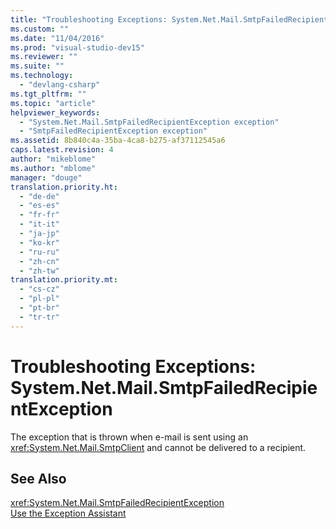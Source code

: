 ```yaml
---
title: "Troubleshooting Exceptions: System.Net.Mail.SmtpFailedRecipientException | Microsoft Docs"
ms.custom: ""
ms.date: "11/04/2016"
ms.prod: "visual-studio-dev15"
ms.reviewer: ""
ms.suite: ""
ms.technology: 
  - "devlang-csharp"
ms.tgt_pltfrm: ""
ms.topic: "article"
helpviewer_keywords: 
  - "System.Net.Mail.SmtpFailedRecipientException exception"
  - "SmtpFailedRecipientException exception"
ms.assetid: 8b840c4a-35ba-4ca8-b275-af37112545a6
caps.latest.revision: 4
author: "mikeblome"
ms.author: "mblome"
manager: "douge"
translation.priority.ht: 
  - "de-de"
  - "es-es"
  - "fr-fr"
  - "it-it"
  - "ja-jp"
  - "ko-kr"
  - "ru-ru"
  - "zh-cn"
  - "zh-tw"
translation.priority.mt: 
  - "cs-cz"
  - "pl-pl"
  - "pt-br"
  - "tr-tr"
---
```

# Troubleshooting Exceptions: System.Net.Mail.SmtpFailedRecipientException
The exception that is thrown when e-mail is sent using an <xref:System.Net.Mail.SmtpClient> and cannot be delivered to a recipient.  
  
## See Also  
 <xref:System.Net.Mail.SmtpFailedRecipientException>   
 [Use the Exception Assistant](../Topic/How%20to:%20Use%20the%20Exception%20Assistant.md)